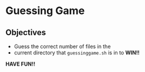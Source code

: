 # Guessing Game

## Objectives
- Guess the correct number of files in the 
- current directory that `guessinggame.sh` is in to **WIN!!**
   
**HAVE FUN!!**

